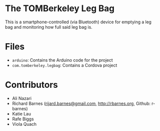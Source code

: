 The TOMBerkeley Leg Bag
=======================

This is a smartphone-controlled (via Bluetooth) device for emptying a leg bag
and monitoring how full said leg bag is.



Files
=====

 * `arduino`:                Contains the Arduino code for the project
 * `com.tomberkeley.legbag`: Contains a Cordova project




Contributors
============
 * Ali Nazari
 * Richard Barnes (rijard.barnes@gmail.com, http://rbarnes.org, Github: r-barnes)
 * Katie Lau
 * Rafe Biggs
 * Viola Quach